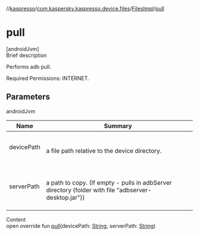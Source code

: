 //[kaspresso](../../index.md)/[com.kaspersky.kaspresso.device.files](../index.md)/[FilesImpl](index.md)/[pull](pull.md)



# pull  
[androidJvm]  
Brief description  




Performs adb pull.



Required Permissions: INTERNET.





## Parameters  
  
androidJvm  
  
|  Name|  Summary| 
|---|---|
| devicePath| <br><br>a file path relative to the device directory.<br><br>
| serverPath| <br><br>a path to copy. (If empty - pulls in adbServer directory (folder with file "adbserver-desktop.jar"))<br><br>
  
  
Content  
open override fun [pull](pull.md)(devicePath: [String](https://kotlinlang.org/api/latest/jvm/stdlib/kotlin/-string/index.html), serverPath: [String](https://kotlinlang.org/api/latest/jvm/stdlib/kotlin/-string/index.html))  



